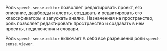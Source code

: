 Роль `speech-sense.editor` позволяет редактировать проект, его описание, дашборды и алерты, создавать и редактировать его классификаторы и запускать анализ. Назначенная на пространство, роль позволяет редактировать пространство и создавать в нем проекты, подключения и словари.

Роль `speech-sense.editor` включает в себя все разрешения роли `speech-sense.viewer`.